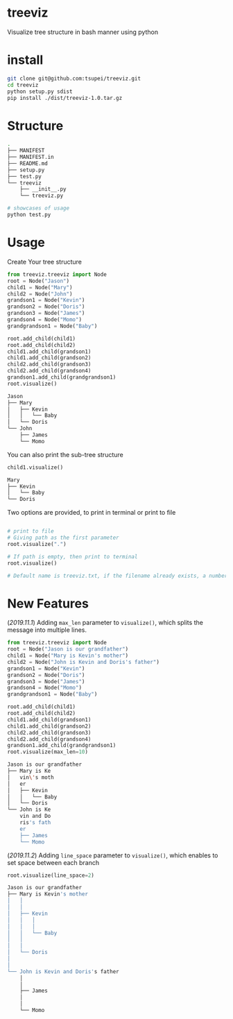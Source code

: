 # treeviz
Visualize tree structure in bash manner using python

# install

```bash
git clone git@github.com:tsupei/treeviz.git
cd treeviz
python setup.py sdist
pip install ./dist/treeviz-1.0.tar.gz
```

# Structure

```bash
.
├── MANIFEST
├── MANIFEST.in
├── README.md
├── setup.py
├── test.py
└── treeviz
    ├── __init__.py
    └── treeviz.py

# showcases of usage
python test.py
```

# Usage

Create Your tree structure

```python
from treeviz.treeviz import Node
root = Node("Jason")
child1 = Node("Mary")
child2 = Node("John")
grandson1 = Node("Kevin")
grandson2 = Node("Doris")
grandson3 = Node("James")
grandson4 = Node("Momo")
grandgrandson1 = Node("Baby")

root.add_child(child1)
root.add_child(child2)
child1.add_child(grandson1)
child1.add_child(grandson2)
child2.add_child(grandson3)
child2.add_child(grandson4)
grandson1.add_child(grandgrandson1)
root.visualize()

```

```bash
Jason
├── Mary
│   ├── Kevin
│   │   └── Baby
│   └── Doris
└── John
    ├── James
    └── Momo
```

You can also print the sub-tree structure

```python
child1.visualize()
```

```bash
Mary
├── Kevin
│   └── Baby
└── Doris
```

Two options are provided, to print in terminal or print to file
```python

# print to file
# Giving path as the first parameter
root.visualize(".")

# If path is empty, then print to terminal
root.visualize()

# Default name is treeviz.txt, if the filename already exists, a number will be appended to it.

```

# New Features

(*2019.11.1*) Adding `max_len` parameter to `visualize()`, which splits the message into multiple lines.

```python
from treeviz.treeviz import Node
root = Node("Jason is our grandfather")
child1 = Node("Mary is Kevin's mother")
child2 = Node("John is Kevin and Doris's father")
grandson1 = Node("Kevin")
grandson2 = Node("Doris")
grandson3 = Node("James")
grandson4 = Node("Momo")
grandgrandson1 = Node("Baby")

root.add_child(child1)
root.add_child(child2)
child1.add_child(grandson1)
child1.add_child(grandson2)
child2.add_child(grandson3)
child2.add_child(grandson4)
grandson1.add_child(grandgrandson1)
root.visualize(max_len=10)
```

```bash
Jason is our grandfather
├── Mary is Ke
│   vin\'s moth
│   er
│   ├── Kevin
│   │   └── Baby
│   └── Doris
└── John is Ke
    vin and Do
    ris's fath
    er
    ├── James
    └── Momo
```
(*2019.11.2*) Adding `line_space` parameter to `visualize()`, which enables to set space between each branch
```python
root.visualize(line_space=2)
```
```bash
Jason is our grandfather
├── Mary is Kevin's mother
│   │
│   │
│   ├── Kevin
│   │   │
│   │   │
│   │   └── Baby
│   │
│   │
│   └── Doris
│
│
└── John is Kevin and Doris's father
    │
    │
    ├── James
    │
    │
    └── Momo
```















